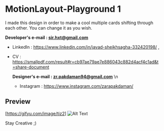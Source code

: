 # MotionLayout-Playground 1

I made this design in order to make a cool multiple cards shifting through each other. You can change it as you wish.


   **Developer's e-mail : sir.hxt@gmail.com** 
   - LinkedIn : https://www.linkedin.com/in/javad-sheikhsagha-332420198/ ,
- CV :  https://smallpdf.com/result#r=cb97ae79ae7e886043c882d4acf4c1ad&t=share-document
    
   **Designer's e-mail : zr.pakdaman94@gmail.com** \n
    - Instagram : https://www.instagram.com/zarapakdaman/

## Preview
[https://gifyu.com/image/tiz2]
![Alt Text](https://github.com/JavadSheikhsagha/MotionLayout-Playground1/blob/main/20210422_143747.gif)


Stay Creative ;)

